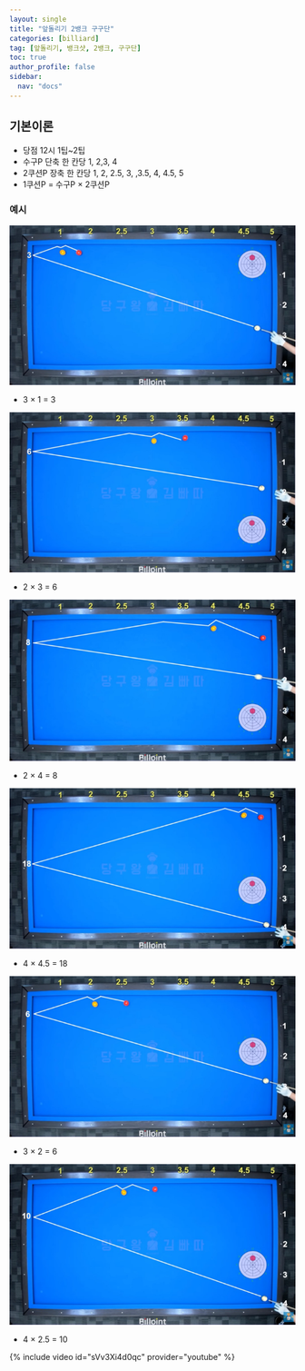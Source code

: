```yaml
---
layout: single
title: "앞돌리기 2뱅크 구구단"
categories: [billiard]
tag: [앞돌리기, 뱅크샷, 2뱅크, 구구단] 
toc: true
author_profile: false
sidebar:
  nav: "docs"
---
```


## 기본이론
- 당점 12시 1팁~2팁
- 수구P 단축 한 칸당 1, 2,3, 4
- 2쿠션P 장축 한 칸당 1, 2, 2.5, 3, ,3.5, 4, 4.5, 5
- 1쿠션P = 수구P × 2쿠션P

### 예시
[![앞돌리기 2뱅크 구구단 예시1](/images/앞돌리기_2뱅크_구구단_예시1.png)](/images/앞돌리기_2뱅크_구구단_예시1.png)
- 3 × 1 = 3

[![앞돌리기 2뱅크 구구단 예시2](/images/앞돌리기_2뱅크_구구단_예시2.png)](/images/앞돌리기_2뱅크_구구단_예시2.png)
- 2 × 3 = 6

[![앞돌리기 2뱅크 구구단 예시3](/images/앞돌리기_2뱅크_구구단_예시3.png)](/images/앞돌리기_2뱅크_구구단_예시3.png)
- 2 × 4 = 8

[![앞돌리기 2뱅크 구구단 예시4](/images/앞돌리기_2뱅크_구구단_예시4.png)](/images/앞돌리기_2뱅크_구구단_예시4.png)
- 4 × 4.5 = 18

[![앞돌리기 2뱅크 구구단 예시5](/images/앞돌리기_2뱅크_구구단_예시5.png)](/images/앞돌리기_2뱅크_구구단_예시5.png)
- 3 × 2 = 6

[![앞돌리기 2뱅크 구구단 예시6](/images/앞돌리기_2뱅크_구구단_예시6.png)](/images/앞돌리기_2뱅크_구구단_예시6.png)
- 4 × 2.5 = 10

{% include video id="sVv3Xi4d0qc" provider="youtube" %}
